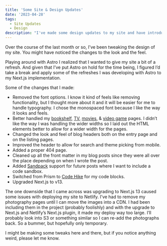 ```yaml
---
title: 'Some Site & Design Updates'
date: '2023-04-28'
tags:
  - Site Updates
  - Design
description: "I've made some design updates to my site and have introduced new and upgraded functionality with Next.js, Code Hike, and Sandpack"
---
```


Over the course of the last month or so, I’ve been tweaking the design of my site. You might have noticed the changes to the look and the feel.
<!-- excerpt -->

Playing around with Astro I realized that I wanted to give my site a bit of a refresh. And given that I’ve put Astro on hold for the time being, I figured I’d take a break and apply some of the refreshes I was developing with Astro to my Next.js implementation.

Some of the changes that I made:

- Removed the font options. I know it kind of feels like removing functionality, but I thought more about it and it will be easier for me to handle typography. I chose the monospaced font because I like the way it looks and feels.
- Better handled my [bookshelf](https://kpwags.com/bookshelf), [TV](https://kpwags.com/tv), [movies](https://kpwags.com/movies), & [video game](https://kpwags.com/video-games) pages. I didn’t like the way I was handling the wider widths so I laid out the HTML elements better to allow for a wider width for the pages.
- Changed the look and feel of blog headers both on the entry page and on the listing pages.
- Improved the header to allow for search and theme picking from mobile.
- Added a proper 404 page.
- Cleaned up all the front matter in my blog posts since they were all over the place depending on when I wrote the post.
- Added [Sandpack](https://sandpack.codesandbox.io/) support for future posts where I want to include a code sandbox.
- Switched from Prism to [Code Hike](https://codehike.org/) for my code blocks.
- Upgraded Next.js to v13.

The one downside that I came across was upgrading to Next.js 13 caused some issues with deploying my site to Netlify. I’ve had to remove my photography pages until I can move the images into a CDN. I had been including them in the project (probably foolishly) and with the upgrade to Next.js and Netlify’s Next.js plugin, it made my deploy way too large. I’ll probably look into S3 or something similar so I can re-add the photographs back. So a bummer, but hopefully only temporary.

I might be making some tweaks here and there, but if you notice anything weird, please let me know.